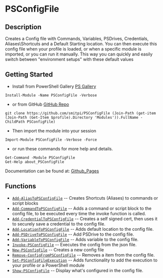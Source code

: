 # PSConfigFile
 
## Description
Creates a Config file with Commands, Variables, PSDrives, Credentials, Aliases\Shortcuts and a Default Starting location. You can then execute this config file when your profile is loaded, or when a specific module is imported, or you can run it manually. This way you can quickly and easily switch between "environment setups" with these default values
 
## Getting Started
- Install from PowerShell Gallery [PS Gallery](https://www.powershellgallery.com/packages/PSConfigFile)
```
Install-Module -Name PSConfigFile -Verbose
```
- or from GitHub [GitHub Repo](https://github.com/smitpi/PSConfigFile)
```
git clone https://github.com/smitpi/PSConfigFile (Join-Path (get-item (Join-Path (Get-Item $profile).Directory 'Modules')).FullName -ChildPath PSConfigFile)
```
- Then import the module into your session
```
Import-Module PSConfigFile -Verbose -Force
```
- or run these commands for more help and details.
```
Get-Command -Module PSConfigFile
Get-Help about_PSConfigFile
```
Documentation can be found at: [Github_Pages](https://smitpi.github.io/PSConfigFile)
 
## Functions
- [`Add-AliasToPSConfigFile`](https://smitpi.github.io/PSConfigFile/Add-AliasToPSConfigFile) -- Creates Shortcuts (Aliases) to commands or script blocks
- [`Add-CommandToPSConfigFile`](https://smitpi.github.io/PSConfigFile/Add-CommandToPSConfigFile) -- Adds a command or script block to the config file, to be executed every time the invoke function is called.
- [`Add-CredentialToPSConfigFile`](https://smitpi.github.io/PSConfigFile/Add-CredentialToPSConfigFile) -- Creates a self signed cert, then uses it to securely save a credential to the config file.
- [`Add-LocationToPSConfigFile`](https://smitpi.github.io/PSConfigFile/Add-LocationToPSConfigFile) -- Adds default location to the config file.
- [`Add-PSDriveToPSConfigFile`](https://smitpi.github.io/PSConfigFile/Add-PSDriveToPSConfigFile) -- Add PSDrive to the config file.
- [`Add-VariableToPSConfigFile`](https://smitpi.github.io/PSConfigFile/Add-VariableToPSConfigFile) -- Adds variable to the config file.
- [`Invoke-PSConfigFile`](https://smitpi.github.io/PSConfigFile/Invoke-PSConfigFile) -- Executes the config from the json file.
- [`New-PSConfigFile`](https://smitpi.github.io/PSConfigFile/New-PSConfigFile) -- Creates a new config file
- [`Remove-ConfigFromPSConfigFile`](https://smitpi.github.io/PSConfigFile/Remove-ConfigFromPSConfigFile) -- Removes a item from the config file.
- [`Set-PSConfigFileExecution`](https://smitpi.github.io/PSConfigFile/Set-PSConfigFileExecution) -- Adds functionality to add the execution to your profile or a PowerShell module
- [`Show-PSConfigFile`](https://smitpi.github.io/PSConfigFile/Show-PSConfigFile) -- Display what's configured in the config file.
